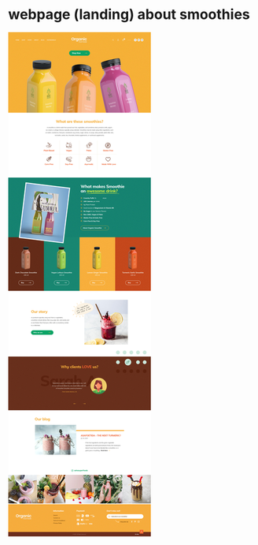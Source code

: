 # webpage (landing) about smoothies

![](https://github.com/BazarovaAnastasiya/webpage/blob/main/assets/images/smoothiewebpage.jpg)
